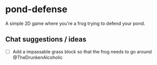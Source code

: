 # pond-defense
A simple 2D game where you're a frog trying to defend your pond.

## Chat suggestions / ideas
- [ ] Add a impassable grass block so that the frog needs to go around @TheDrunkenAlcoholic
